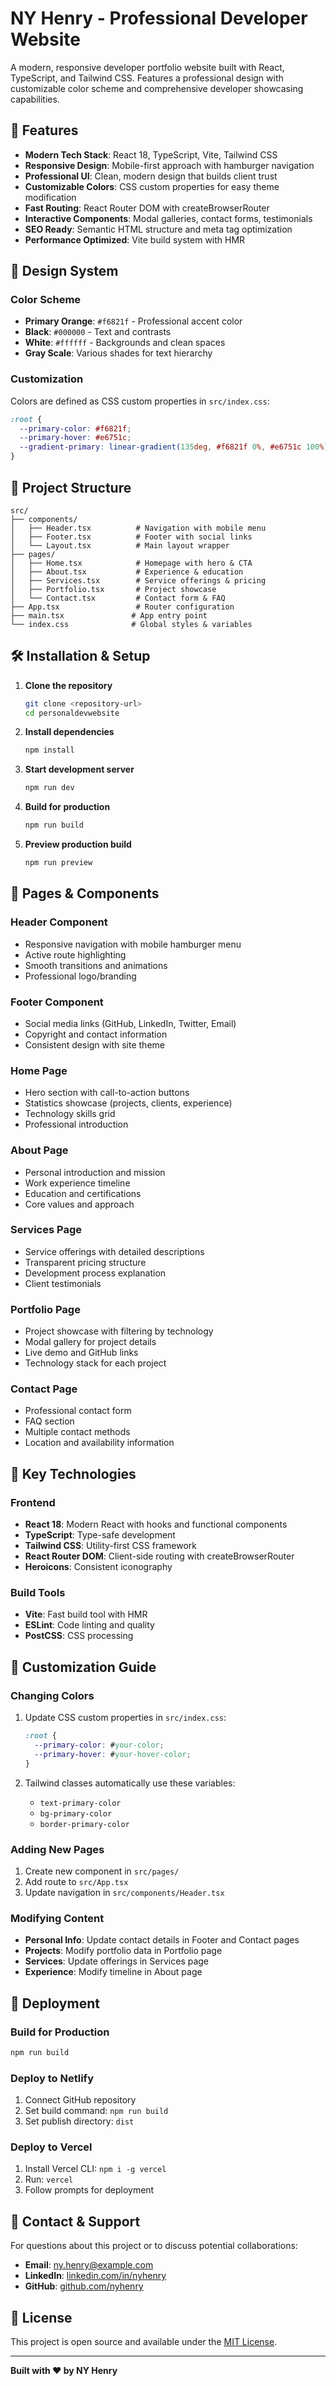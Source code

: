 # NY Henry - Professional Developer Website

A modern, responsive developer portfolio website built with React, TypeScript, and Tailwind CSS. Features a professional design with customizable color scheme and comprehensive developer showcasing capabilities.

## 🚀 Features

- **Modern Tech Stack**: React 18, TypeScript, Vite, Tailwind CSS
- **Responsive Design**: Mobile-first approach with hamburger navigation
- **Professional UI**: Clean, modern design that builds client trust
- **Customizable Colors**: CSS custom properties for easy theme modification
- **Fast Routing**: React Router DOM with createBrowserRouter
- **Interactive Components**: Modal galleries, contact forms, testimonials
- **SEO Ready**: Semantic HTML structure and meta tag optimization
- **Performance Optimized**: Vite build system with HMR

## 🎨 Design System

### Color Scheme

- **Primary Orange**: `#f6821f` - Professional accent color
- **Black**: `#000000` - Text and contrasts
- **White**: `#ffffff` - Backgrounds and clean spaces
- **Gray Scale**: Various shades for text hierarchy

### Customization

Colors are defined as CSS custom properties in `src/index.css`:

```css
:root {
  --primary-color: #f6821f;
  --primary-hover: #e6751c;
  --gradient-primary: linear-gradient(135deg, #f6821f 0%, #e6751c 100%);
}
```

## 📁 Project Structure

```
src/
├── components/
│   ├── Header.tsx          # Navigation with mobile menu
│   ├── Footer.tsx          # Footer with social links
│   └── Layout.tsx          # Main layout wrapper
├── pages/
│   ├── Home.tsx            # Homepage with hero & CTA
│   ├── About.tsx           # Experience & education
│   ├── Services.tsx        # Service offerings & pricing
│   ├── Portfolio.tsx       # Project showcase
│   └── Contact.tsx         # Contact form & FAQ
├── App.tsx                 # Router configuration
├── main.tsx               # App entry point
└── index.css              # Global styles & variables
```

## 🛠️ Installation & Setup

1. **Clone the repository**

   ```bash
   git clone <repository-url>
   cd personaldevwebsite
   ```

2. **Install dependencies**

   ```bash
   npm install
   ```

3. **Start development server**

   ```bash
   npm run dev
   ```

4. **Build for production**

   ```bash
   npm run build
   ```

5. **Preview production build**
   ```bash
   npm run preview
   ```

## 📱 Pages & Components

### Header Component

- Responsive navigation with mobile hamburger menu
- Active route highlighting
- Smooth transitions and animations
- Professional logo/branding

### Footer Component

- Social media links (GitHub, LinkedIn, Twitter, Email)
- Copyright and contact information
- Consistent design with site theme

### Home Page

- Hero section with call-to-action buttons
- Statistics showcase (projects, clients, experience)
- Technology skills grid
- Professional introduction

### About Page

- Personal introduction and mission
- Work experience timeline
- Education and certifications
- Core values and approach

### Services Page

- Service offerings with detailed descriptions
- Transparent pricing structure
- Development process explanation
- Client testimonials

### Portfolio Page

- Project showcase with filtering by technology
- Modal gallery for project details
- Live demo and GitHub links
- Technology stack for each project

### Contact Page

- Professional contact form
- FAQ section
- Multiple contact methods
- Location and availability information

## 🎯 Key Technologies

### Frontend

- **React 18**: Modern React with hooks and functional components
- **TypeScript**: Type-safe development
- **Tailwind CSS**: Utility-first CSS framework
- **React Router DOM**: Client-side routing with createBrowserRouter
- **Heroicons**: Consistent iconography

### Build Tools

- **Vite**: Fast build tool with HMR
- **ESLint**: Code linting and quality
- **PostCSS**: CSS processing

## 🎨 Customization Guide

### Changing Colors

1. Update CSS custom properties in `src/index.css`:

   ```css
   :root {
     --primary-color: #your-color;
     --primary-hover: #your-hover-color;
   }
   ```

2. Tailwind classes automatically use these variables:
   - `text-primary-color`
   - `bg-primary-color`
   - `border-primary-color`

### Adding New Pages

1. Create new component in `src/pages/`
2. Add route to `src/App.tsx`
3. Update navigation in `src/components/Header.tsx`

### Modifying Content

- **Personal Info**: Update contact details in Footer and Contact pages
- **Projects**: Modify portfolio data in Portfolio page
- **Services**: Update offerings in Services page
- **Experience**: Modify timeline in About page

## 🚀 Deployment

### Build for Production

```bash
npm run build
```

### Deploy to Netlify

1. Connect GitHub repository
2. Set build command: `npm run build`
3. Set publish directory: `dist`

### Deploy to Vercel

1. Install Vercel CLI: `npm i -g vercel`
2. Run: `vercel`
3. Follow prompts for deployment

## 📧 Contact & Support

For questions about this project or to discuss potential collaborations:

- **Email**: ny.henry@example.com
- **LinkedIn**: [linkedin.com/in/nyhenry](https://linkedin.com/in/nyhenry)
- **GitHub**: [github.com/nyhenry](https://github.com/nyhenry)

## 📄 License

This project is open source and available under the [MIT License](LICENSE).

---

**Built with ❤️ by NY Henry**

